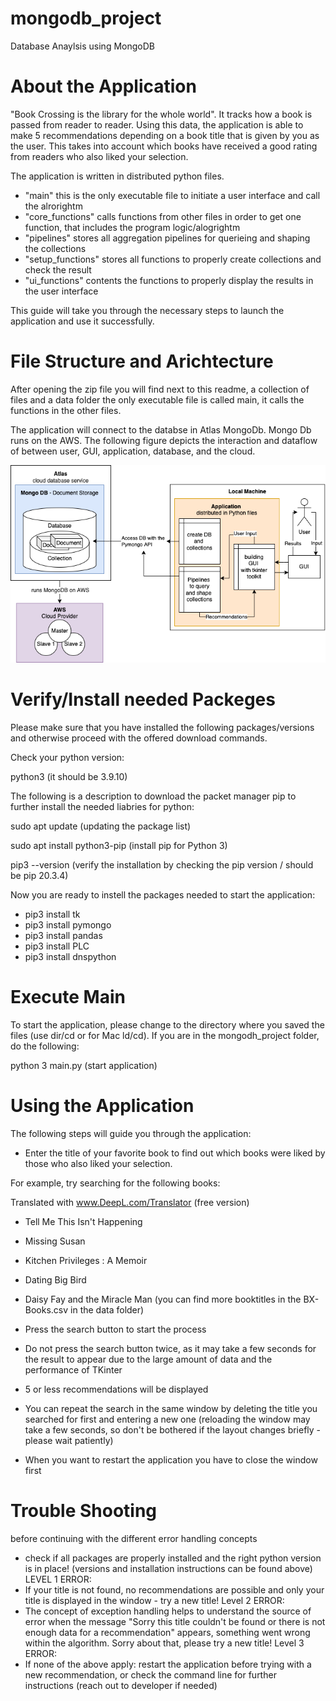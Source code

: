 # mongodb_project
Database Anaylsis using MongoDB

# About the Application
"Book Crossing is the library for the whole world". It tracks how a book is passed from reader to reader. 
Using this data, the application is able to make 5 recommendations depending on a book title that is given by you as the user. 
This takes into account which books have received a good rating from readers who also liked your selection.

The application is written in distributed python files. 
- "main" this is the only executable file to initiate a user interface and call the alrorightm
- "core_functions" calls functions from other files in order to get one function, that includes the program logic/alogrightm
- "pipelines" stores all aggregation pipelines for querieing and shaping the collections
- "setup_functions" stores all functions to properly create collections and check the result
- "ui_functions" contents the functions to properly display the results in the user interface

This guide will take you through the necessary steps to launch the application and use it successfully.

# File Structure and Arichtecture
After opening the zip file you will find next to this readme, a collection of files and a data folder
the only executable file is called main, it calls the functions in the other files.

The application will connect to the databse in Atlas MongoDb. Mongo Db runs on the AWS.
The following figure depicts the interaction and dataflow of between user, GUI, application, database, and the cloud.

![alt text](https://github.com/Malea-create/mongodb_project/blob/ba12f84c9c54b88a4b26d35a18cf9dd4c84073e8/docu/MongoDb_Architecture.png?raw=true)


# Verify/Install needed Packeges
Please make sure that you have installed the following packages/versions and otherwise proceed with the offered download commands.

Check your python version:

  python3
  (it should be 3.9.10)

The following is a description to download the packet manager pip to further install the needed liabries for python:

  sudo apt update
  (updating the package list)

  sudo apt install python3-pip
  (install pip for Python 3)

  pip3 --version
  (verify the installation by checking the pip version / should be pip 20.3.4)

Now you are ready to instell the packages needed to start the application:

 - pip3 install tk
 - pip3 install pymongo
 - pip3 install pandas
 - pip3 install PLC
 - pip3 install dnspython

# Execute Main
To start the application, please change to the directory where you saved the files (use dir/cd or for Mac ld/cd).
If you are in the mongodh_project folder, do the following:

  python 3 main.py
  (start application)


# Using the Application
The following steps will guide you through the application:

- Enter the title of your favorite book to find out which books were liked by those who also liked your selection.

For example, try searching for the following books:

Translated with www.DeepL.com/Translator (free version)
- Tell Me This Isn't Happening
- Missing Susan
- Kitchen Privileges : A Memoir
- Dating Big Bird
- Daisy Fay and the Miracle Man
(you can find more booktitles in the BX-Books.csv in the data folder)

- Press the search button to start the process 
- Do not press the search button twice, as it may take a few seconds for the result to appear due to the large amount of data and the performance of TKinter
- 5 or less recommendations will be displayed 
- You can repeat the search in the same window by deleting the title you searched for first and entering a new one (reloading the window may take a few seconds, so don't be bothered if the layout changes briefly - please wait patiently)
- When you want to restart the application you have to close the window first 

# Trouble Shooting 
before continuing with the different error handling concepts 
- check if all packages are properly installed and the right python version is in place! (versions and installation instructions can be found above)
LEVEL 1 ERROR:
- If your title is not found, no recommendations are possible and only your title is displayed in the window - try a new title!
Level 2 ERROR:
- The concept of exception handling helps to understand the source of error when the message "Sorry this title couldn't be found or there is not enough data for a recommendation" appears, something went wrong within the algorithm.
Sorry about that, please try a new title!
Level 3 ERROR:
- If none of the above apply: restart the application before trying with a new recommendation, or check the command line for further instructions
(reach out to developer if needed)
